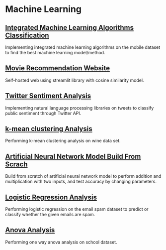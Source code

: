 # Machine Learning

## [Integrated Machine Learning Algorithms Classification](https://github.com/megatronhack/DataScience-Projects/tree/main/Integrated%20ML%20Algorithms%20Classification)
Implementing integrated machine learning algorithms on the mobile dataset to find the best machine learning model/method.<br/>

## [Movie Recommendation Website](https://github.com/megatronhack/DataScience-Projects/blob/main/IMDB%20Movie%20Recomendation%20Website/README.md)
Self-hosted web using streamlit library with cosine similarity model.
<br/>

## [Twitter Sentiment Analysis](https://github.com/megatronhack/DataScience-Projects/tree/main/Twitter%20Sentiment%20Analysis)
Implementing natural language processing libraries on tweets to classify public sentiment through Twitter API.
<br/>

## [k-mean clustering Analysis](https://github.com/megatronhack/DataScience-Projects/tree/main/K-Mean%20Clustering%20Analysis)
Performing k-mean clustering analysis on wine data set.

## [Artificial Neural Network Model Build From Scrach](https://github.com/megatronhack/DataScience-Projects/tree/main/Artificial%20Neural%20Network%20Model%20Build%20from%20Scrach)
Build from scratch of artificial neural network model to perform addition and multiplication with two inputs, and test accuracy by changing parameters.
<br/>

## [Logistic Regression Analysis](https://github.com/megatronhack/DataScience-Projects/tree/main/Logistic%20Regression%20Analysis)
Performing logistic regression on the email spam dataset to predict or classify whether the given emails are spam.
<br/>

## [Anova Analysis](https://github.com/megatronhack/DataScience-Projects/tree/main/Anova%20Analysis)
Performing one way anova analysis on school dataset.